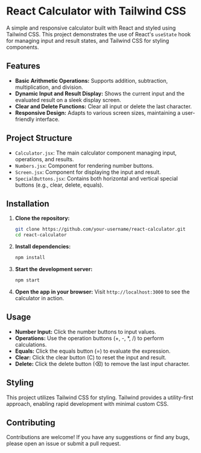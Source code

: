 # React Calculator with Tailwind CSS

A simple and responsive calculator built with React and styled using Tailwind CSS. This project demonstrates the use of React's `useState` hook for managing input and result states, and Tailwind CSS for styling components.

## Features

- **Basic Arithmetic Operations:** Supports addition, subtraction, multiplication, and division.
- **Dynamic Input and Result Display:** Shows the current input and the evaluated result on a sleek display screen.
- **Clear and Delete Functions:** Clear all input or delete the last character.
- **Responsive Design:** Adapts to various screen sizes, maintaining a user-friendly interface.

## Project Structure

- `Calculator.jsx`: The main calculator component managing input, operations, and results.
- `Numbers.jsx`: Component for rendering number buttons.
- `Screen.jsx`: Component for displaying the input and result.
- `SpecialButtons.jsx`: Contains both horizontal and vertical special buttons (e.g., clear, delete, equals).

## Installation

1. **Clone the repository:**
   ```bash
   git clone https://github.com/your-username/react-calculator.git
   cd react-calculator
   ```

2. **Install dependencies:**
   ```bash
   npm install
   ```

3. **Start the development server:**
   ```bash
   npm start
   ```

4. **Open the app in your browser:**
   Visit `http://localhost:3000` to see the calculator in action.

## Usage

- **Number Input:** Click the number buttons to input values.
- **Operations:** Use the operation buttons (+, -, *, /) to perform calculations.
- **Equals:** Click the equals button (=) to evaluate the expression.
- **Clear:** Click the clear button (C) to reset the input and result.
- **Delete:** Click the delete button (⌫) to remove the last input character.

## Styling

This project utilizes Tailwind CSS for styling. Tailwind provides a utility-first approach, enabling rapid development with minimal custom CSS.

## Contributing

Contributions are welcome! If you have any suggestions or find any bugs, please open an issue or submit a pull request.
